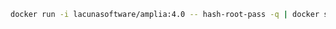 ﻿```sh
docker run -i lacunasoftware/amplia:4.0 -- hash-root-pass -q | docker secret create amplia_root_password_hash -
```
